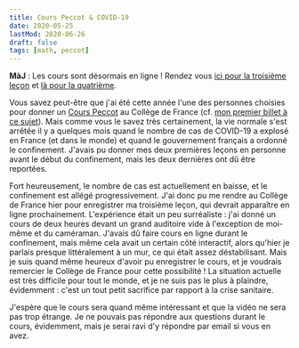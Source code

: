 ```yaml
---
title: Cours Peccot & COVID-19
date: 2020-05-25
lastMod: 2020-06-26
draft: false
tags: [math, peccot]
---
```


**MàJ** : Les cours sont désormais en ligne ! Rendez vous [ici pour la troisième leçon](https://www.college-de-france.fr/site/cours-peccot/guestlecturer-2020-05-25-11h00.htm) et [là pour la quatrième](https://www.college-de-france.fr/site/cours-peccot/guestlecturer-2020-05-28-11h00.htm).

Vous savez peut-être que j'ai été cette année l'une des personnes choisies pour donner un [Cours Peccot](https://idrissi.eu/en/class/peccot/) au Collège de France (cf. [mon premier billet à ce sujet](/post/peccot)).
Mais comme vous le savez très certainement, la vie normale s'est arrêtée il y a quelques mois quand le nombre de cas de COVID-19 a explosé en France (et dans le monde) et quand le gouvernement français a ordonné le confinement.
J'avais pu donner mes deux premières leçons en personne avant le début du confinement, mais les deux dernières ont dû être reportées.

Fort heureusement, le nombre de cas est actuellement en baisse, et le confinement est allégé progressivement.
J'ai donc pu me rendre au Collège de France hier pour enregistrer ma troisième leçon, qui devrait apparaître en ligne prochainement.
L'expérience était un peu surréaliste : j'ai donné un cours de deux heures devant un grand auditoire vide à l'exception de moi-même et du caméraman.
J'avais dû faire cours en ligne durant le confinement, mais même cela avait un certain côté interactif, alors qu'hier je parlais presque littéralement à un mur, ce qui était assez déstabilisant.
Mais je suis quand même heureux d'avoir pu enregistrer le cours, et je voudrais remercier le Collège de France pour cette possibilité !
La situation actuelle est très difficile pour tout le monde, et je ne suis pas le plus à plaindre, évidemment : c'est un tout petit sacrifice par rapport à la crise sanitaire.

J'espère que le cours sera quand même intéressant et que la vidéo ne sera pas trop étrange.
Je ne pouvais pas répondre aux questions durant le cours, évidemment, mais je serai ravi d'y répondre par email si vous en avez.

<!--more-->
